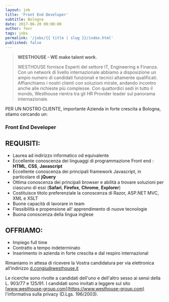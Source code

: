 ```yaml
---
layout: job
title: 'Front End Developer'
subtitle: Bologna
date: 2017-06-20 00:00:00
author: fevr
tags: jobs
permalink: '/jobs/{{ title | slug }}/index.html'
published: false
---
```


> **WESTHOUSE - WE make talent work.**
>
> WESTHOUSE fornisce Esperti del settore IT, Engineering e Finanza. Con un network di livello internazionale
> abbiamo a disposizione un ampio numero di candidati funzionali e tecnici altamente qualificati.
> Affianchiamo i nostri clienti con soluzioni mirate, andando incontro anche alle richieste più complesse. Con
> quattordici sedi in tutto il mondo, Westhouse rientra tra gli HR Provider leader sul panorama internazionale.

PER UN NOSTRO CLIENTE, importante Azienda in forte crescita a Bologna, stiamo cercando un:

### Front End Developer

## REQUISITI:

- Laurea ad indirizzo informatico od equivalente
- Eccellente conoscenza dei linguaggi di programmazione Front end : **HTML**, **CSS**, **Javascript**
- Eccellente conoscenza dei principali framework Javascript, in particolare di **jQuery**
- Ottima conoscenza dei principali browser e abilità a trovare soluzioni per ciascuno di essi
  (**Safari**, **Firefox**, **Chrome**, **Explorer**)
- Costituisce titolo preferenziale la conoscenza di Razor, ASP.NET MVC, XML e XSLT
- Buone capacità di lavorare in team
- Flessibilità e propensione all‘ apprendimento di nuove tecnologie
- Buona conoscenza della lingua inglese

## OFFRIAMO:

- Impiego full time
- Contratto a tempo indeterminato
- Inserimento in azienda in forte crescita e dal respiro internazional

Rimaniamo in attesa di ricevere la Vostra candidatura per via elettronica all’indirizzo [d.congiu@westhouse.it](mailto:d.congiu@westhouse.it)

Le ricerche sono rivolte a candidati dell'uno e dell'altro sesso ai sensi della L. 903/77 e 125/91.
I candidati sono invitati a leggere sul sito [www.westhouse-group.com](https://www.westhouse-group.com)
l'informativa sulla privacy (D.Lgs. 196/2003).

